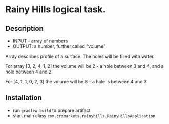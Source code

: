 

<h1> Rainy Hills logical task.</h1>

<h2>Description</h2>

* INPUT - array of numbers
* OUTPUT: a number, further called "volume"

Array describes profile of a surface. The holes will be filled with water.

For array [3, 2, 4, 1, 2] the volume will be 2 - a hole between 3 and 4, and a hole between 4 and 2.

For [4, 1, 1, 0, 2, 3] the volume will be 8 - a hole is between 4 and 3.

<h2>Installation</h2>

* run `gradlew build` to prepare artifact
* start main class `com.crxmarkets.rainyhills.RainyHillsApplication`